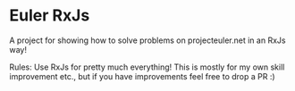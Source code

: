# Euler RxJs
A project for showing how to solve problems on projecteuler.net in an RxJs way!

Rules: Use RxJs for pretty much everything! This is mostly for my own skill improvement etc., but if you have improvements feel free to drop a PR :)